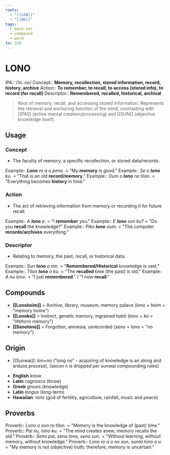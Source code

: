 ```yaml
---
roots:
  - "[[LON]]"
  - "[[NO]]"
tags:
  - base-set
  - compound
  - word
to: 310
---
```

# LONO

IPA::				/ˈloː.no/
Concept::		**Memory, recollection, stored information, record, history, archive**
Action::		**To remember, to recall, to access (stored info), to record (for recall)**
Descriptor::	**Remembered, recalled, historical, archival**

> Root of memory, recall, and accessing stored information. Represents the retrieval and anchoring function of the mind, contrasting with [[PAI]] (active mental creation/processing) and [[SUN]] (objective knowledge itself).

## Usage

### Concept
*   The faculty of memory, a specific recollection, or stored data/records.

Example::	***Lono** ro a o pene.* = "My **memory** is good."
Example::	*Se o **lono** ku.* = "That is an old **record/memory**."
Example::	*Oum o **lono** ne tilon.* = "Everything becomes **history** in time."

### Action
*   The act of retrieving information from memory or recording it for future recall.

Example::	*A **lono** e.* = "I **remember** you."
Example::	*E **lono** sun ku?* = "Do you **recall** the knowledge?"
Example::	*Piko **lono** oum.* = "The computer **records/archives** everything."

### Descriptor
*   Relating to memory, the past, recall, or historical data.

Example::	*Sun **lono** o mo.* = "**Remembered/Historical** knowledge is vast."
Example::	*Tilon **lono** o ku.* = "The **recalled** time (the past) is old."
Example::	*A nu lono.* = "I just **remembered**." / "I now **recall**."

## Compounds
- **[[Lonoheim]]** = Archive, library, museum, memory palace (*lono + heim* = "memory home")
- **[[Lonoko]]** = Instinct, genetic memory, ingrained habit (*lono + ko* = "lifeform memory")
- **[[Senolono]]** = Forgotten, amnesia, unrecorded (*seno + lono* = "no memory")

## Origin
* [[Sunwai]]: *lon+no* ("long no" - acquiring of knowledge is an along and arduos process), (secon n is dropped per sunwai compounding rules)
- **English** _know_
- **Latin** _cognosco_ (know)
- **Greek** _gnosis_ (knowledge)
- **Latin** _longus_ (long-term).
- **Hawaiian**: *lono* (god of fertility, agriculture, rainfall, music and peace)

## Proverbs

Proverb:: *Lono o sun ro tilon.* = "Memory is the knowledge of (past) time."
Proverb:: *Pai nu, lono ku.* = "The mind creates anew, memory recalls the old."
Proverb:: *Seno pai, seno lono, seno sun.* = "Without learning, without memory, without knowledge."
Proverb:: *Lono ro a o no sun, sunta lono o u.* = "My memory is not (objective) truth; therefore, memory is uncertain."

